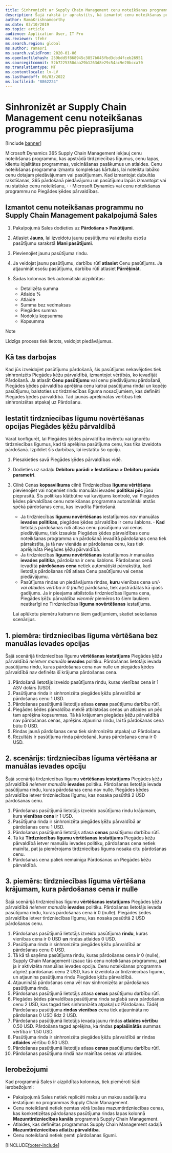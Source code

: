 ```yaml
---
title: Sinhronizēt ar Supply Chain Management cenu noteikšanas programmu pēc pieprasījuma
description: Šajā rakstā ir aprakstīts, kā izmantot cenu noteikšanas programmu programmā Microsoft Dynamics 365 Supply Chain Management no Microsoft Dynamics 365 Pārdošanas.
author: RamaKrishnamoorthy
ms.date: 03/10/2019
ms.topic: article
audience: Application User, IT Pro
ms.reviewer: tfehr
ms.search.region: global
ms.author: ramasri
ms.search.validFrom: 2020-01-06
ms.openlocfilehash: 259bdd5f868945c3857b045fbd3cbd4fceb26951
ms.sourcegitcommit: 52b7225350daa29b1263d8e29c54ac9e20bcca70
ms.translationtype: MT
ms.contentlocale: lv-LV
ms.lasthandoff: 06/03/2022
ms.locfileid: "8862224"
---
```

# <a name="sync-on-demand-with-the-supply-chain-management-pricing-engine"></a>Sinhronizēt ar Supply Chain Management cenu noteikšanas programmu pēc pieprasījuma

[!include [banner](../../includes/banner.md)]

Microsoft Dynamics 365 Supply Chain Management iekļauj cenu noteikšanas programmu, kas apstrādā tirdzniecības līgumus, cenu lapas, klientu lojalitātes programmas, veicināšanas pasākumus un atlaides. Cenu noteikšanas programma izmanto kompleksas kārtulas, lai noteiktu labāko cenu dotajam piedāvājumam vai pasūtījumam. Kad izmantojat dubultās rakstīšanas, 365 pārdošanā piedāvājumu un pasūtījumu lapās izmantojat vai nu statisko cenu noteikšanu, **·** **·** Microsoft Dynamics vai cenu noteikšanas programmu no Piegādes ķēdes pārvaldības.

## <a name="use-the-pricing-engine-from-supply-chain-management-in-sales"></a>Izmantot cenu noteikšanas programmu no Supply Chain Management pakalpojumā Sales

1. Pakalpojumā Sales dodieties uz **Pārdošana \> Pasūtījumi**.
1. Atlasiet **Jauns**, lai izveidotu jaunu pasūtījumu vai atlasītu esošu pasūtījumu sarakstā **Mani pasūtījumi**.
1. Pievienojiet jaunu pasūtījuma rindu.
1. Ja veidojat jaunu pasūtījumu, darbību rūtī **atlasiet** Cenu pasūtījums. Ja atjaunināt esošu pasūtījumu, darbību rūtī atlasiet **Pārrēķināt**.
1. Šādas kolonnas tiek automātiski aizpildītas:

    - Detalizēta summa
    - Atlaide %
    - Atlaide
    - Summa bez vedmaksas
    - Piegādes summa
    - Nodokļu kopsumma
    - Kopsumma

> [!NOTE]
> Līdzīgs process tiek lietots, veidojot piedāvājumus.

## <a name="how-it-works"></a>Kā tas darbojas

Kad jūs izveidojiet pasūtījumu pārdošanā, šis pasūtījums nekavējoties tiek sinhronizēts Piegādes ķēžu pārvaldībā, izmantojot vērtībās, ko ievadījāt Pārdošanā. Ja atlasāt **Cenu** **pasūtījumu** vai cenu piedāvājumu pārdošanā, Piegādes ķēdes pārvaldība aprēķina cenu katrai pasūtījuma rindai un kopējo pasūtījumu, balstoties uz tirdzniecības līguma nosacījumiem, kas definēti Piegādes ķēdes pārvaldībā. Tad jaunās aprēķinātās vērtības tiek sinhronizētas atpakaļ uz Pārdošanu.

## <a name="set-trade-agreement-evaluation-options-in-supply-chain-management"></a>Iestatīt tirdzniecības līgumu novērtēšanas opcijas Piegādes ķēžu pārvaldībā

Varat konfigurēt, lai Piegādes ķēdes pārvaldība ievērotu vai ignorētu tirdzniecības līgumus, kad tā aprēķina pasūtījuma cenu, kas tika izveidota pārdošanā. Izpildiet šīs darbības, lai iestatītu šo opciju.

1. Piesakieties savā Piegādes ķēdes pārvaldības vidē.
1. Dodieties uz sadaļu **Debitoru parādi \> Iestatīšana \> Debitoru parādu parametri**.
1. Cilnē Cenas **kopsavilkuma** cilnē Tirdzniecības **līgumu vērtēšana** pievienojiet vai noņemiet rindu manuālai ievades **politikai pēc** jūsu pieprasītā. Šīs politikas klātbūtne vai kavējums kontrolē, vai Piegādes ķēdes pārvaldības cenu noteikšanas programma automātiski atstās spēkā pārdošanas cenu, kas ievadīta Pārdošanā.

    - Ja tirdzniecības **līgumu novērtēšanas** iestatījumos *nav* manuālas **ievades politikas**, piegādes ķēdes pārvaldība ir cenu šablons. **·** **Kad** lietotājs pārdošanas rūtī atlasa cenu pasūtījumu vai cenas piedāvājumu, tiek izsaukta Piegādes ķēdes pārvaldības cenu noteikšanas programma un pārdošanā ievadītā pārdošanas cena tiek pārrakstīta, ja tā nav vienāda ar pārdošanas cenu, kas tiek aprēķināta Piegādes ķēžu pārvaldībā.
    - Ja tirdzniecības **līgumu novērtēšanas** iestatījumos *ir* manuālas **ievades politika**, pārdošana ir cenu šablons. Pārdošanas cenā ievadītā **pārdošanas** **cena** netiek automātiski pārrakstīta, kad lietotājs pārdošanas rūtī atlasa Cenu pasūtījumu vai cenas piedāvājumu.
    - Pasūtījuma rindas un piedāvājuma rindas, **kuru** vienības cena un/**·** *vai atlaides vērtība ir 0 (nulle*) pārdošanā, tiek apstrādātas kā īpašs gadījums. Ja ir pieejama atbilstoša tirdzniecības līguma cena, Piegādes ķēžu pārvaldība *vienmēr* piemēros to šiem laukiem neatkarīgi no Tirdzniecības **līguma novērtēšanas** iestatījuma.

    Lai aplūkotu piemēru katram no šiem gadījumiem, skatiet sekošanas scenārijus.

## <a name="example-scenario-1-trade-agreement-evaluation-without-the-manual-entry-option"></a>1. piemēra: tirdzniecības līguma vērtēšana bez manuālas ievades opcijas

Šajā scenārijā tirdzniecības līgumu **vērtēšanas iestatījums** Piegādes ķēžu pārvaldībā *neietver manuālo* **ievades** politiku. Pārdošanas lietotājs ievada pasūtījuma rindu, kuras pārdošanas cena nav nulle un piegādes ķēdes pārvaldībā nav definēta šī krājuma pārdošanas cena.

1. Pārdošanā lietotājs izveido pasūtījuma rindu, kuras vienības cena **ir** 1 ASV dolārs (USD).
1. Pasūtījuma rinda ir sinhronizēta piegādes ķēžu pārvaldībā ar pārdošanas cenu 1 USD.
1. Pārdošanas pasūtījumā lietotājs atlasa **cenas** pasūtījumu darbību rūtī.
1. Piegādes ķēdes pārvaldība meklē atbilstošas cenas un atlaides un pēc tam aprēķina kopsummas. Tā kā krājumam piegādes ķēžu pārvaldībā nav pārdošanas cenas, aprēķins atjaunina rindu, lai tā pārdošanas cena būtu 0 USD.
1. Rindas jaunā pārdošanas cena tiek sinhronizēta atpakaļ uz Pārdošanu.
1. Rezultāts ir pasūtījuma rinda pārdošanā, kuras pārdošanas cena ir 0 USD.

## <a name="example-scenario-2-trade-agreement-evaluation-with-the-manual-entry-option"></a>2. scenārijs: tirdzniecības līguma vērtēšana ar manuālas ievades opciju

Šajā scenārijā tirdzniecības līgumu **vērtēšanas iestatījums** Piegādes ķēžu pārvaldībā *neietver manuālo* **ievades** politiku. Pārdošanas lietotājs ievada pasūtījuma rindu, kuras pārdošanas cena nav nulle. Piegādes ķēdes pārvaldība ietver tirdzniecības līgumu, kas nosaka pasūtītā 2 USD pārdošanas cenu.

1. Pārdošanas pasūtījumā lietotājs izveido pasūtījuma rindu krājumam, kura **vienības cena** ir 1 USD.
1. Pasūtījuma rinda ir sinhronizēta piegādes ķēžu pārvaldībā ar pārdošanas cenu 1 USD.
1. Pārdošanas pasūtījumā lietotājs atlasa **cenas** pasūtījumu darbību rūtī.
1. Tā kā **Tirdzniecības līgumu vērtēšanas** **iestatījums** Piegādes ķēžu pārvaldībā ietver manuālu ievades politiku, pārdošanas cena netiek mainīta, pat ja piemērojams tirdzniecības līgums nosaka citu pārdošanas cenu.
1. Pārdošanas cena paliek nemainīga Pārdošanas un Piegādes ķēžu pārvaldībā.

## <a name="example-scenario-3-trade-agreement-evaluation-for-an-item-that-has-a-sales-price-of-zero-in-sales"></a>3. piemērs: tirdzniecības līguma vērtēšana krājumam, kura pārdošanas cena ir nulle

Šajā scenārijā tirdzniecības līgumu **vērtēšanas iestatījums** Piegādes ķēžu pārvaldībā *neietver manuālo* **ievades** politiku. Pārdošanas lietotājs ievada pasūtījuma rindu, kuras pārdošanas cena ir 0 (nulle). Piegādes ķēdes pārvaldība ietver tirdzniecības līgumu, kas nosaka pasūtītā 2 USD pārdošanas cenu.

1. Pārdošanas pasūtījumā lietotājs izveido pasūtījuma **rindu**, kuras vienības cena ir 0 USD **un** rindas atlaides 0 USD.
1. Pasūtījuma rinda ir sinhronizēta piegādes ķēžu pārvaldībā ar pārdošanas cenu 0 USD.
1. Tā kā tā saņēma pasūtījuma rindu, kuras pārdošanas cena ir 0 (nulle), Supply Chain Management izsauc tās cenu noteikšanas programmu, **pat** ja ir aktivizēta manuālas ievades opcija. Cenu noteikšanas programma atgriež pārdošanas cenu 2 USD, kas ir izveidota ar tirdzniecības līgumu, un atjaunina pasūtījuma rindu Piegādes ķēžu pārvaldībā.
1. Atjauninātā pārdošanas cena vēl nav sinhronizēta ar pārdošanas pasūtījuma rindu.
1. Pārdošanas pasūtījumā lietotājs atlasa **cenas** pasūtījumu darbību rūtī.
1. Piegādes ķēdes pārvaldības pasūtījuma rinda saglabā sava pārdošanas cenu 2 USD, kas tagad tiek sinhronizēta atpakaļ uz Pārdošanu. Tādēļ Pārdošanas pasūtījuma **rindas vienības** cena tiek atjaunināta no pārdošanas 0 USD līdz 2 USD.
1. Pārdošanas pasūtījumā lietotājs ievada jaunu rindas **atlaides vērtību** 0.50 USD. Pārdošana tagad aprēķina, ka rindas **paplašinātās** summas vērtība ir 1.50 USD.
1. Pasūtījuma rinda ir sinhronizēta piegādes ķēžu pārvaldībā ar rindas **atlaides** vērtību 0.50 USD.
1. Pārdošanas pasūtījumā lietotājs atlasa **cenas** pasūtījumu darbību rūtī.
1. Pārdošanas pasūtījuma rindā nav mainītas cenas vai atlaides.

## <a name="limitations"></a>Ierobežojumi

Kad programmā Sales ir aizpildītas kolonnas, tiek piemēroti šādi ierobežojumi:

- Pakalpojumā Sales netiek replicēti maksu un maksu sadalījumu iestatījumi no programmas Supply Chain Management.
- Cenu noteikšanā netiek ņemtas vērā īpašas mazumtirdzniecības cenas, kas konkretizētas pārdošanas pasūtījuma rindas lapas kolonnā **Mazumtirdzniecības kanāls** programmā Supply Chain Management.
- Atlaides, kas definētas programmas Supply Chain Management sadaļā **Mazumtirdzniecības atlaižu pārvaldība**.
- Cenu noteikšanā netiek ņemti pārdošanas līgumi.

[!INCLUDE[footer-include](../../../../includes/footer-banner.md)]
